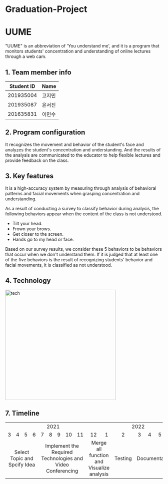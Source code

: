 # Graduation-Project

# UUME  

"UUME" is an abbreviation of 'You understand me', and it is a program that monitors students' concentration and understanding of online lectures through a web cam.



## 1. Team member info




| Student ID | Name   |
| ---------- | ------ |
| 201935004  | 고지민 |
| 201935087  | 윤서진 |
| 201635831  | 이민수 |



## 2. Program configuration


 It recognizes the movement and behavior of the student's face and analyzes the student's concentration and understanding. And the results of the analysis are communicated to the educator to help flexible lectures and provide feedback on the class.



## 3. Key features

It is a high-accuracy system by measuring through analysis of behavioral patterns and facial movements when grasping concentration and understanding.

As a result of conducting a survey to classify behavior during analysis, the following behaviors appear when the content of the class is not understood.

* Tilt your head.
* Frown your brows.
* Get closer to the screen.
* Hands go to my head or face.

Based on our survey results, we consider these 5 behaviors to be behaviors that occur when we don't understand them. If it is judged that at least one of the five behaviors is the result of recognizing students' behavior and facial movements, it is classified as not understood.



## 4. Technology


<img width="353" alt="tech" src="https://user-images.githubusercontent.com/74062797/145826468-22712933-9a0c-4121-ae17-a44951aedfbf.png">




## 7. Timeline


<table>
     <tr>
         <td colspan="10"><center>2021</center></td>
         <td colspan="6"><center>2022</center></td>
    </tr>
    <tr>
        <td><center>3</center></td>
        <td><center>4</center></td>
        <td><center>5</center></td>
        <td><center>6</center></td>
        <td><center>7</center></td>
        <td><center>8</center></td>
        <td><center>9</center></td>
        <td><center>10</center></td>
        <td><center>11</center></td>
        <td><center>12</center></td>
        <td><center>1</center></td>
        <td><center>2</center></td>
        <td><center>3</center></td>
        <td><center>4</center></td>
        <td><center>5</center></td>
        <td><center>6</center></td>
    </tr>
    <tr>
        <td colspan="4"><center>Select Topic and Spcify Idea</center></td>
        <td colspan="5"><center>Implement the Required Technologies and Video Conferencing</center></td>
        <td colspan="2"><center>Merge all function and Visualize analysis</center></td>
        <td colspan="1"><center>Testing</center></td>
        <td colspan="4"><center>Documentation</center></td>
    </tr>
</table>
